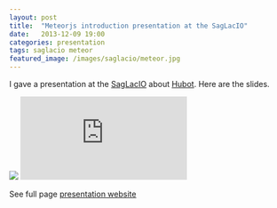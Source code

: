 ```yaml
---
layout: post
title:  "Meteorjs introduction presentation at the SagLacIO"
date:   2013-12-09 19:00
categories: presentation
tags: saglacio meteor
featured_image: /images/saglacio/meteor.jpg
---
```


I gave a presentation at the [SagLacIO][saglacio] about [Hubot][meteor]. Here are the slides.

<!-- more -->

<div class="responsive-iframe-wrapperr">
    <div class="responsive-iframe">
        <img class="ratio" src="https://placehold.it/16x9"/>
        <!-- todo: update me to https and host here -->
        <iframe src="https://meteor.gableroux.com/" frameborder="0" allowfullscreen="true" mozallowfullscreen="true" webkitallowfullscreen="true"></iframe>
    </div>
</div>

See full page [presentation website][presentation]

[presentation]: https://meteor.gableroux.com/
[saglacio]: http://saglac.io
[meteor]: https://www.meteor.com/
